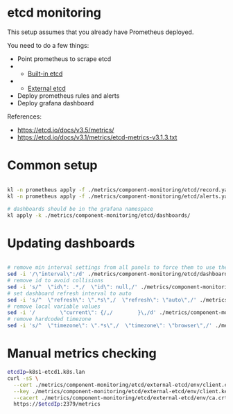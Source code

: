 
# etcd monitoring

This setup assumes that you already have Prometheus deployed.

You need to do a few things:

- Point prometheus to scrape etcd
- - [Built-in etcd](./built-in-etcd/readme.md)
- - [External etcd](./external-etcd/readme.md)
- Deploy prometheus rules and alerts
- Deploy grafana dashboard

References:
- https://etcd.io/docs/v3.5/metrics/
- https://etcd.io/docs/v3.1/metrics/etcd-metrics-v3.1.3.txt

# Common setup

```bash

kl -n prometheus apply -f ./metrics/component-monitoring/etcd/record.yaml
kl -n prometheus apply -f ./metrics/component-monitoring/etcd/alerts.yaml

# dashboards should be in the grafana namespace
kl apply -k ./metrics/component-monitoring/etcd/dashboards/

```

# Updating dashboards

```bash

# remove min interval settings from all panels to force them to use the default data source min interval
sed -i '/\"interval\":/d' ./metrics/component-monitoring/etcd/dashboards/*.json
# remove id to avoid collisions
sed -i 's/^  \"id\": .*,/  \"id\": null,/' ./metrics/component-monitoring/etcd/dashboards/*.json
# set dashboard refresh interval to auto
sed -i 's/^  \"refresh\": \".*s\",/  \"refresh\": \"auto\",/' ./metrics/component-monitoring/etcd/dashboards/*.json
# remove local variable values
sed -i '/        \"current\": {/,/        }\,/d' ./metrics/component-monitoring/etcd/dashboards/*.json
# remove hardcoded timezone
sed -i 's/^  \"timezone\": \".*s\",/  \"timezone\": \"browser\",/' ./metrics/component-monitoring/etcd/dashboards/*.json

```

# Manual metrics checking

```bash
etcdIp=k8s1-etcd1.k8s.lan
curl -sS \
  --cert ./metrics/component-monitoring/etcd/external-etcd/env/client.crt \
  --key ./metrics/component-monitoring/etcd/external-etcd/env/client.key \
  --cacert ./metrics/component-monitoring/etcd/external-etcd/env/ca.crt \
  https://$etcdIp:2379/metrics
```
